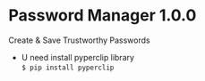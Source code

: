 # Password Manager 1.0.0
Create &amp; Save Trustworthy Passwords
* U need install pyperclip library <br>
`$ pip install pyperclip `
